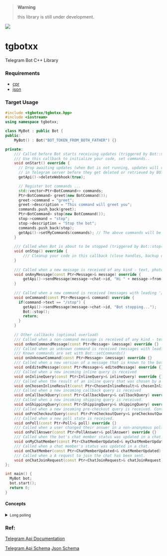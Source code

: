 > **Warning**
>
> this library is still under development.
>
 ![](https://geps.dev/progress/25) 


# tgbotxx
Telegram Bot C++ Library



### Requirements
- [cpr](https://github.com/libcpr/cpr)
- [json](https://github.com/nlohmann/json)

### Target Usage
```cpp
#include <tgbotxx/tgbotxx.hpp>
#include <iostream>
using namespace tgbotxx;

class MyBot : public Bot {
public:
    MyBot() : Bot("BOT_TOKEN_FROM_BOTH_FATHER") {}

private:
    /// Called before Bot starts receiving updates (triggered by Bot::start())
    /// Use this callback to initialize your code, set commands..
    void onStart() override {
      // Drop awaiting updates (when Bot is not running, updates will remain 24 hours
      // in Telegram server before they get deleted or retrieved by BOT)
      getApi()->deleteWebhook(true);

      // Register bot commands ...
      std::vector<Ptr<BotCommand>> commands;
      Ptr<BotCommand> greet(new BotCommand());
      greet->command = "greet";
      greet->description = "This command will greet you";
      commands.push_back(greet);
      Ptr<BotCommand> stop(new BotCommand());
      stop->command = "stop";
      stop->description = "Stop the bot";
      commands.push_back(stop);
      getApi()->setMyCommands(commands); // The above commands will be shown in the bot chat menu (bottom left)
    }
    
    /// Called when Bot is about to be stopped (triggered by Bot::stop())
    void onStop() override {
        /// Cleanup your code in this callback (close handles, backup data...)
    }
    
    /// Called when a new message is received of any kind - text, photo, sticker, etc.
    void onAnyMessage(const Ptr<Message>& message) override {
        getApi()->sendMessage(message->chat->id, "Hi " + message->from->firstName + "!, got your message!");
    }
    
    /// Called when a new command is received (messages with leading '/' char).
    void onCommand(const Ptr<Message>& command) override {
      if(command->text == "/stop") {
        getApi()->sendMessage(message->chat->id, "Bot stopping...");
        Bot::stop();
        return;
      }
    }
    
    // Other callbacks (optional overload)
    /// Called when a non-command message is received of any kind - text, photo, sticker, etc.
    void onNonCommandMessage(const Ptr<Message> &message) override {}
    /// Called when an unknown command is received (messages with leading '/' char).
    /// Known commands are set with Bot::setCommands()
    void onUnknownCommand(const Ptr<Message> &message) override {}
    /// Called when a new version of a message that is known to the bot and was edited
    void onEditedMessage(const Ptr<Message>& editedMessage) override {}
    /// Called when a new incoming inline query is received
    void onInlineQuery(const Ptr<InlineQuery>& inlineQuery) override {}
    /// Called when the result of an inline query that was chosen by a user and sent to their chat partner.
    void onChosenInlineResult(const Ptr<ChosenInlineResult>& chosenInlineResult) override {}
    /// Called when a new incoming callback query is received
    void onCallbackQuery(const Ptr<CallbackQuery>& callbackQuery) override {}
    /// Called when a new incoming shipping query is received.
    void onShippingQuery(const Ptr<ShippingQuery>& shippingQuery) override {}
    /// Called when a new incoming pre-checkout query is received. Contains full information about checkout
    void onPreCheckoutQuery(const Ptr<PreCheckoutQuery>& preCheckoutQuery) override {}
    /// Called when a new poll state is received.
    void onPoll(const Ptr<Poll>& poll) override {}
    /// Called when a user changed their answer in a non-anonymous poll.
    void onPollAnswer(const Ptr<PollAnswer>& pollAnswer) override {}
    /// Called when the bot's chat member status was updated in a chat.
    void onMyChatMember(const Ptr<ChatMemberUpdated>& myChatMemberUpdated) override {}
    /// Called when a chat member's status was updated in a chat.
    void onChatMember(const Ptr<ChatMemberUpdated>& chatMemberUpdated) override {}
    /// Called when a A request to join the chat has been sent.
    void onChatJoinRequest(const Ptr<ChatJoinRequest>& chatJoinRequest) override {}
};

int main() {
  MyBot bot;
  bot.start();
  return 0;
}
```


#### Concepts
<details>
  <summary><small>Long polling</small></summary>
(Long polling)[https://en.wikipedia.org/wiki/Push_technology#Long_polling] is itself not a true push; long polling is a variation of the traditional polling technique, but it allows emulating a push mechanism under circumstances where a real push is not possible, such as sites with security policies that require rejection of incoming HTTP requests.

With long polling, the client requests information from the server exactly as in normal polling, but with the expectation the server may not respond immediately. If the server has no new information for the client when the poll is received, instead of sending an empty response, the server holds the request open and waits for response information to become available. Once it does have new information, the server immediately sends an HTTP response to the client, completing the open HTTP request. Upon receipt of the server response, the client often immediately issues another server request. In this way the usual response latency (the time between when the information first becomes available at the next client request) otherwise associated with polling clients is eliminated.[15]

For example, BOSH is a popular, long-lived HTTP technique used as a long-polling alternative to a continuous TCP connection when such a connection is difficult or impossible to employ directly (e.g., in a web browser);[16] it is also an underlying technology in the XMPP, which Apple uses for its iCloud push support.
</details>



### Ref:
[Telegram Api Documentation](https://core.telegram.org/bots/api)

[Telegram Api Schema](https://core.telegram.org/schema) [Json Schema](https://core.telegram.org/schema/json)